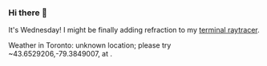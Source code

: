 ### Hi there :wave:

It's Wednesday! I might be finally adding refraction to my [terminal raytracer](https://github.com/bewuethr/bash-raytracer).

Weather in Toronto: unknown location; please try ~43.6529206,-79.3849007, at .
